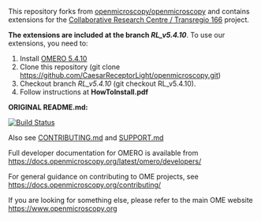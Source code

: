 This repository forks from [openmicroscopy/openmicroscopy](https://github.com/openmicroscopy/openmicroscopy) and contains extensions for the [Collaborative Research Centre / Transregio 166](http://receptorlight.uni-jena.de/) project.

**The extensions are included at the branch _RL_v5.4.10_**. To use our extensions, you need to:
1.	Install [OMERO 5.4.10]( https://docs.openmicroscopy.org/omero/5.4.10/)
2.	Clone this repository (git clone https://github.com/CaesarReceptorLight/openmicroscopy.git)
3.	Checkout branch _RL_v5.4.10_ (git checkout RL_v5.4.10). 
4.  Follow instructions at **HowToInstall.pdf**


**ORIGINAL README.md:**

[![Build Status](https://travis-ci.org/openmicroscopy/openmicroscopy.png)](http://travis-ci.org/openmicroscopy/openmicroscopy)

Also see [CONTRIBUTING.md](./CONTRIBUTING.md) and [SUPPORT.md](./SUPPORT.md)

Full developer documentation for OMERO is available from
https://docs.openmicroscopy.org/latest/omero/developers/

For general guidance on contributing to OME projects, see
https://docs.openmicroscopy.org/contributing/

If you are looking for something else, please refer to the main OME website
https://www.openmicroscopy.org
